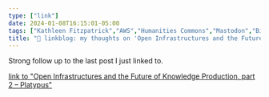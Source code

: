 ```yaml
---
type: ["link"]
date: 2024-01-08T16:15:01-05:00
tags: ["Kathleen Fitzpatrick","AWS","Humanities Commons","Mastodon","Big Tech"]
title: "🔗 linkblog: my thoughts on 'Open Infrastructures and the Future of Knowledge Production, part 2 – Platypus'"
---
```

Strong follow up to the last post I just linked to.

[link to "Open Infrastructures and the Future of Knowledge Production, part 2 – Platypus"](https://team.hcommons.org/2024/01/08/open-infrastructures-and-the-future-of-knowledge-production-part-2/)
